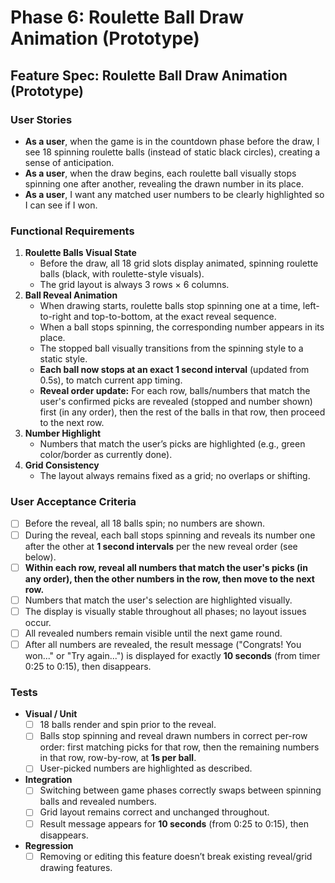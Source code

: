 # Phase 6: Roulette Ball Draw Animation (Prototype)

## Feature Spec: Roulette Ball Draw Animation (Prototype)

### User Stories
- **As a user**, when the game is in the countdown phase before the draw, I see 18 spinning roulette balls (instead of static black circles), creating a sense of anticipation.
- **As a user**, when the draw begins, each roulette ball visually stops spinning one after another, revealing the drawn number in its place.
- **As a user**, I want any matched user numbers to be clearly highlighted so I can see if I won.

### Functional Requirements
1. **Roulette Balls Visual State**
    - Before the draw, all 18 grid slots display animated, spinning roulette balls (black, with roulette-style visuals).
    - The grid layout is always 3 rows × 6 columns.
2. **Ball Reveal Animation**
    - When drawing starts, roulette balls stop spinning one at a time, left-to-right and top-to-bottom, at the exact reveal sequence.
    - When a ball stops spinning, the corresponding number appears in its place.
    - The stopped ball visually transitions from the spinning style to a static style.
    - **Each ball now stops at an exact 1 second interval** (updated from 0.5s), to match current app timing.
    - **Reveal order update:** For each row, balls/numbers that match the user's confirmed picks are revealed (stopped and number shown) first (in any order), then the rest of the balls in that row, then proceed to the next row.
3. **Number Highlight**
    - Numbers that match the user’s picks are highlighted (e.g., green color/border as currently done).
4. **Grid Consistency**
    - The layout always remains fixed as a grid; no overlaps or shifting.

### User Acceptance Criteria
- [ ] Before the reveal, all 18 balls spin; no numbers are shown.
- [ ] During the reveal, each ball stops spinning and reveals its number one after the other at **1 second intervals** per the new reveal order (see below).
- [ ] **Within each row, reveal all numbers that match the user's picks (in any order), then the other numbers in the row, then move to the next row.**
- [ ] Numbers that match the user's selection are highlighted visually.
- [ ] The display is visually stable throughout all phases; no layout issues occur.
- [ ] All revealed numbers remain visible until the next game round.
- [ ] After all numbers are revealed, the result message ("Congrats! You won..." or "Try again...") is displayed for exactly **10 seconds** (from timer 0:25 to 0:15), then disappears.

### Tests
- **Visual / Unit**
  - [ ] 18 balls render and spin prior to the reveal.
  - [ ] Balls stop spinning and reveal drawn numbers in correct per-row order: first matching picks for that row, then the remaining numbers in that row, row-by-row, at **1s per ball**.
  - [ ] User-picked numbers are highlighted as described.
- **Integration**
  - [ ] Switching between game phases correctly swaps between spinning balls and revealed numbers.
  - [ ] Grid layout remains correct and unchanged throughout.
  - [ ] Result message appears for **10 seconds** (from 0:25 to 0:15), then disappears.
- **Regression**
  - [ ] Removing or editing this feature doesn’t break existing reveal/grid drawing features.